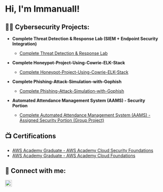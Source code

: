 <h1>Hi, I'm Immanuall! </h1>
                       


<h2>👨‍💻 Cybersecurity Projects:</h2>

- <b>Complete Threat Detection & Response Lab (SIEM + Endpoint Security Integration)</b>
  - [Complete Threat Detection & Response Lab](https://github.com/immanuellee/Complete-Threat-Detection-Response-Lab-SIEM-Endpoint-Security-Integration-/tree/main)

- <b>Complete Honeypot-Project-Using-Cowrie-ELK-Stack</b>
  - [Complete Honeypot-Project-Using-Cowrie-ELK-Stack](https://github.com/immanuellee/Honeypot-Project-Using-Cowrie-ELK-Stack)
 
- <b>Complete Phishing-Attack-Simulation-with-Gophish</b>
  - [Complete Phishing-Attack-Simulation-with-Gophish](https://github.com/immanuellee/Phishing-Attack-Simulation-with-Gophish)

- <b>Automated Attendance Management System (AAMS) - Security Portion</b>
  - [Complete Automated Attendance Management System (AAMS) - Assigned Security Portion (Group Project)](https://github.com/LemmarWilson/AAMS-Backend)
<h2>📺 Certifications</h2>

- [AWS Academy Graduate - AWS Academy Cloud Security Foundations](https://www.credly.com/badges/bb9d0b57-7853-4222-bbf9-07b7caef51b6/linked_in_profile)
- [AWS Academy Graduate - AWS Academy Cloud Foundations](https://www.credly.com/earner/earned/badge/4ac8b677-27ac-4c61-b2d8-6372724b47bd)

<h2> 🤳 Connect with me:</h2>
<a href="https://www.linkedin.com/in/immanuall" target="_blank">
  <img align="left" alt="Immanuall | LinkedIn" width="22px" src="https://cdn.jsdelivr.net/npm/simple-icons@v3/icons/linkedin.svg" />
</a>

[linkedin]: www.linkedin.com/in/immanuall
